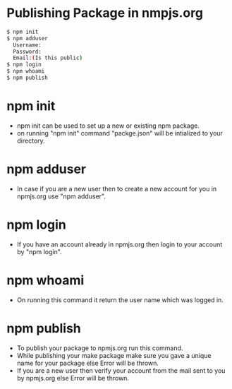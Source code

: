# Publishing Package in nmpjs.org
```sh
$ npm init
$ npm adduser
  Username:
  Password:
  Email:(Is this public)
$ npm login
$ npm whoami
$ npm publish
```
# npm init
 - npm init  can be used to set up a new or existing npm package.
 - on running "npm init" command "packge.json" will be intialized to your directory.
# npm adduser
 - In case if you are a new user then to create a new account for you in npmjs.org use "npm adduser".
# npm login
 - If you have an account already in npmjs.org then login to your account by "npm login". 
# npm whoami
 - On running this command it return the user name which was logged in.
# npm publish
 - To publish your package to npmjs.org run this command.
 - While publishing your make package make sure you gave a unique name for your package else Error will be thrown.
 - If you are a new user then verify your account from the mail sent to you by npmjs.org else Error will be thrown.

